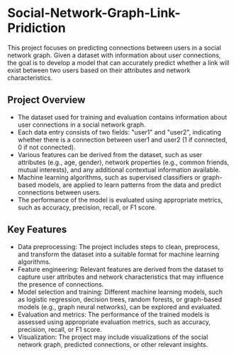 # Social-Network-Graph-Link-Pridiction

This project focuses on predicting connections between users in a social network graph. Given a dataset with information about user connections, the goal is to develop a model that can accurately predict whether a link will exist between two users based on their attributes and network characteristics.

## Project Overview

- The dataset used for training and evaluation contains information about user connections in a social network graph.
- Each data entry consists of two fields: "user1" and "user2", indicating whether there is a connection between user1 and user2 (1 if connected, 0 if not connected).
- Various features can be derived from the dataset, such as user attributes (e.g., age, gender), network properties (e.g., common friends, mutual interests), and any additional contextual information available.
- Machine learning algorithms, such as supervised classifiers or graph-based models, are applied to learn patterns from the data and predict connections between users.
- The performance of the model is evaluated using appropriate metrics, such as accuracy, precision, recall, or F1 score.

## Key Features

- Data preprocessing: The project includes steps to clean, preprocess, and transform the dataset into a suitable format for machine learning algorithms.
- Feature engineering: Relevant features are derived from the dataset to capture user attributes and network characteristics that may influence the presence of connections.
- Model selection and training: Different machine learning models, such as logistic regression, decision trees, random forests, or graph-based models (e.g., graph neural networks), can be explored and evaluated.
- Evaluation and metrics: The performance of the trained models is assessed using appropriate evaluation metrics, such as accuracy, precision, recall, or F1 score.
- Visualization: The project may include visualizations of the social network graph, predicted connections, or other relevant insights.
